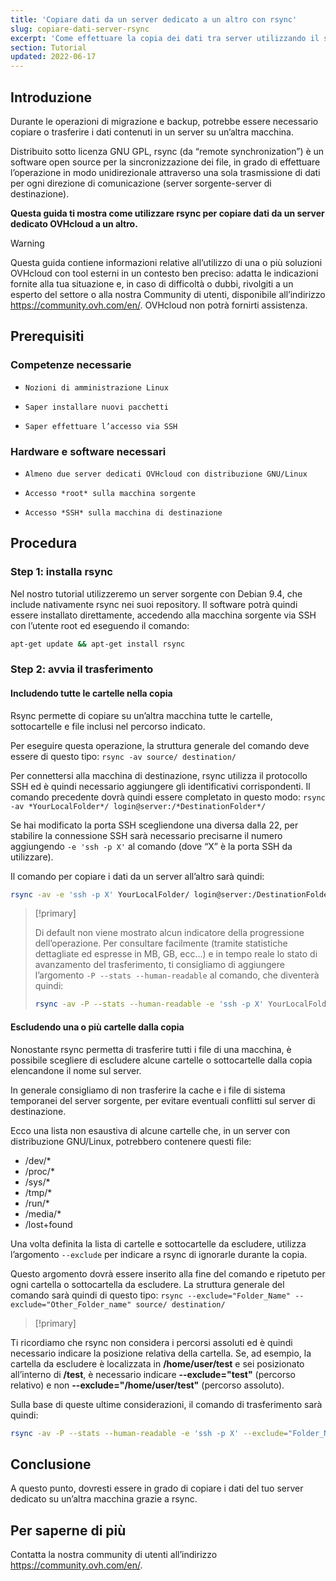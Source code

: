 ```yaml
---
title: 'Copiare dati da un server dedicato a un altro con rsync'
slug: copiare-dati-server-rsync
excerpt: 'Come effettuare la copia dei dati tra server utilizzando il software rsync'
section: Tutorial
updated: 2022-06-17
---
```


## Introduzione

Durante le operazioni di migrazione e backup, potrebbe essere necessario copiare o trasferire i dati contenuti in un server su un’altra macchina. 

Distribuito sotto licenza GNU GPL, rsync (da “remote synchronization”) è un software open source per la sincronizzazione dei file, in grado di effettuare l’operazione in modo unidirezionale attraverso una sola trasmissione di dati per ogni direzione di comunicazione (server sorgente-server di destinazione). 

**Questa guida ti mostra come utilizzare rsync per copiare dati da un server dedicato OVHcloud a un altro.**

> [!warning]
>
Questa guida contiene informazioni relative all’utilizzo di una o più soluzioni OVHcloud con tool esterni in un contesto ben preciso: adatta le indicazioni fornite alla tua situazione e, in caso di difficoltà o dubbi, rivolgiti a un esperto del settore o alla nostra Community di utenti, disponibile all’indirizzo <https://community.ovh.com/en/>. OVHcloud non potrà fornirti assistenza.
>

## Prerequisiti


### Competenze necessarie

*     Nozioni di amministrazione Linux
*     Saper installare nuovi pacchetti 
*     Saper effettuare l’accesso via SSH


### Hardware e software necessari

*     Almeno due server dedicati OVHcloud con distribuzione GNU/Linux
*     Accesso *root* sulla macchina sorgente
*     Accesso *SSH* sulla macchina di destinazione

## Procedura


### Step 1: installa rsync

Nel nostro tutorial utilizzeremo un server sorgente con Debian 9.4, che include nativamente rsync nei suoi repository. Il software potrà quindi essere installato direttamente, accedendo alla macchina sorgente via SSH con l’utente root ed eseguendo il comando:

```sh
apt-get update && apt-get install rsync
```

### Step 2: avvia il trasferimento


#### Includendo tutte le cartelle nella copia

Rsync permette di copiare su un’altra macchina tutte le cartelle, sottocartelle e file inclusi nel percorso indicato.

Per eseguire questa operazione, la struttura generale del comando deve essere di questo tipo: `rsync -av source/ destination/`  

Per connettersi alla macchina di destinazione, rsync utilizza il protocollo SSH ed è quindi necessario aggiungere gli identificativi corrispondenti. Il comando precedente dovrà quindi essere completato in questo modo: `rsync -av *YourLocalFolder*/ login@server:/*DestinationFolder*/`

Se hai modificato la porta SSH scegliendone una diversa dalla 22, per stabilire la connessione SSH sarà necessario precisarne il numero aggiungendo `-e 'ssh -p X'` al comando (dove “X” è la porta SSH da utilizzare).

Il comando per copiare i dati da un server all’altro sarà quindi:

```sh
rsync -av -e 'ssh -p X' YourLocalFolder/ login@server:/DestinationFolder/
```

> [!primary]
>
> Di default non viene mostrato alcun indicatore della progressione dell’operazione.
> Per consultare facilmente (tramite statistiche dettagliate ed espresse in MB, GB, ecc...) e in tempo reale lo stato di avanzamento del trasferimento, ti consigliamo di aggiungere l’argomento `-P --stats --human-readable` al comando, che diventerà quindi:
>
> ```sh
> rsync -av -P --stats --human-readable -e 'ssh -p X' YourLocalFolder/ login@server:/DestinationFolder/
> ```


#### Escludendo una o più cartelle dalla copia

Nonostante rsync permetta di trasferire tutti i file di una macchina, è possibile scegliere di escludere alcune cartelle o sottocartelle dalla copia elencandone il nome sul server.

In generale consigliamo di non trasferire la cache e i file di sistema temporanei del server sorgente, per evitare eventuali conflitti sul server di destinazione. 

Ecco una lista non esaustiva di alcune cartelle che, in un server con distribuzione GNU/Linux, potrebbero contenere questi file: 

* /dev/*
* /proc/* 
* /sys/*
* /tmp/*
* /run/*
* /media/*
* /lost+found
 
Una volta definita la lista di cartelle e sottocartelle da escludere, utilizza l’argomento `--exclude` per indicare a rsync di ignorarle durante la copia. 
 
Questo argomento dovrà essere inserito alla fine del comando e ripetuto per ogni cartella o sottocartella da escludere. La struttura generale del comando sarà quindi di questo tipo: `rsync --exclude="Folder_Name" --exclude="Other_Folder_name" source/ destination/`

> [!primary]
>
Ti ricordiamo che rsync non considera i percorsi assoluti ed è quindi necessario indicare la posizione relativa della cartella.  Se, ad esempio, la cartella da escludere è localizzata in <b>/home/user/test</b> e sei posizionato all’interno di <b>/test</b>, è necessario indicare <b>--exclude="test"</b> (percorso relativo) e non <b>--exclude="/home/user/test"</b> (percorso assoluto).
>


Sulla base di queste ultime considerazioni, il comando di trasferimento sarà quindi:
 	
```sh
rsync -av -P --stats --human-readable -e 'ssh -p X' --exclude="Folder_Name" --exclude="Other_Folder_name" YourLocalFolder/ login@server:/DestinationFolder/
```

## Conclusione

A questo punto, dovresti essere in grado di copiare i dati del tuo server dedicato su un’altra macchina grazie a rsync.

## Per saperne di più 

Contatta la nostra community di utenti all’indirizzo <https://community.ovh.com/en/>.
